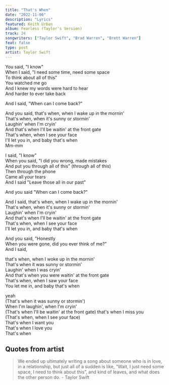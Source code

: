 ```yaml
---
title: "That's When"
date: "2022-11-06"
description: "Lyrics"
featured: Keith Urban
album: Fearless (Taylor's Version)
track: 24
songwriters: ["Taylor Swift", "Brad Warren", "Brett Warren"]
feat: false
type: post
artist: Taylor Swift
---
```


<p className="verse-one">
You said, "I know" <br />
When I said, "I need some time, need some space <br />
To think about all of this" <br />
You watched me go <br />
And I knew my words were hard to hear <br />
And harder to ever take back <br />
</p>
<p className="pre-chorus">
And I said, "When can I come back?" <br />
</p>
<p className="chorus">
And you said, that's when, when I wake up in the mornin' <br />
That's when, when it's sunny or stormin' <br />
Laughin' when I'm cryin' <br />
And that's when I'll be waitin' at the front gate <br />
That's when, when I see your face <br />
I'll let you in, and baby that's when <br />
Mm-mm <br />
</p>
<p className="verse-two">
I said, "I know" <br />
When you said, "I did you wrong, made mistakes <br />
And put you through all of this" (through all of this) <br />
Then through the phone <br />
Came all your tears <br />
And I said "Leave those all in our past" <br />
</p>
<p className="pre-chorus">
And you said "When can I come back?" <br />
</p>
<p className="chorus">
And I said, that's when, when I wake up in the mornin' <br />
That's when, when it's sunny or stormin' <br />
Laughin' when I'm cryin' <br />
And that's when I'll be waitin' at the front gate <br />
That's when, when I see your face <br />
I'll let you in, and baby that's when <br />
</p>
<p className="bridge">
And you said, "Honestly <br />
When you were gone, did you ever think of me?" <br />
And I said,
</p>
<p className="chorus">
that's when, when I woke up in the mornin' <br />
That's when it was sunny or stormin' <br />
Laughin' when I was cryin' <br />
And that's when you were waitin' at the front gate <br />
That's when, when I saw your face <br />
You let me in, and baby that's when <br />
</p>
<p className="outro">
yeah <br />
(That's when it was sunny or stormin') <br />
When I'm laughin', when I'm cryin' <br />
(That's when I'll be waitin' at the front gate) that's when I miss you <br />
(That's when, when I see your face) <br />
That's when I want you <br />
That's when I love you <br />
That's when <br />
</p>

## Quotes from artist

<blockquote>
We ended up ultimately writing a song about someone who is in love, in a relationship, but just all of a sudden is like, “Wait, I just need some space, I need to think about this”, and kind of leaves, and what does the other person do. - Taylor Swift
</blockquote>
